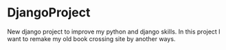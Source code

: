 # DjangoProject
New django project to improve my python and django skills.
In this project I want to remake my old book crossing site by another ways.
